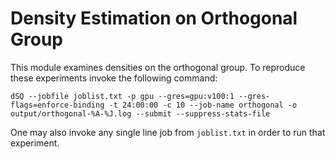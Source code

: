 # Density Estimation on Orthogonal Group


This module examines densities on the orthogonal group. To reproduce these experiments invoke the following command:
```
dSQ --jobfile joblist.txt -p gpu --gres=gpu:v100:1 --gres-flags=enforce-binding -t 24:00:00 -c 10 --job-name orthogonal -o output/orthogonal-%A-%J.log --submit --suppress-stats-file
```
One may also invoke any single line job from `joblist.txt` in order to run that experiment.
